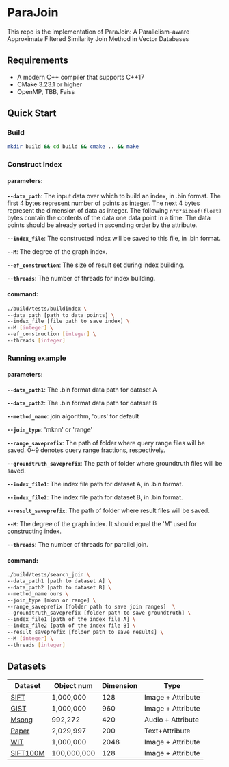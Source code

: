 # ParaJoin

This repo is the implementation of ParaJoin: A Parallelism-aware Approximate Filtered Similarity Join Method in Vector Databases

## Requirements

- A modern C++ compiler that supports C++17
- CMake 3.23.1 or higher
- OpenMP, TBB, Faiss

## Quick Start

### Build

```bash
mkdir build && cd build && cmake .. && make
```

### Construct Index

#### parameters:

**`--data_path`**: The input data over which to build an index, in .bin format. The first 4 bytes represent number of points as integer. The next 4 bytes represent the dimension of data as integer. The following `n*d*sizeof(float)` bytes contain the contents of the data one data point in a time. 
The data points should be already sorted in ascending order by the attribute.

**`--index_file`**: The constructed index will be saved to this file, in .bin format.

**`--M`**: The degree of the graph index.

**`--ef_construction`**: The size of result set during index building.

**`--threads`**: The number of threads for index building.


#### command:
```bash
./build/tests/buildindex \
--data_path [path to data points] \
--index_file [file path to save index] \
--M [integer] \
--ef_construction [integer] \
--threads [integer]
```

### Running example

#### parameters:

**`--data_path1`**: The .bin format data path for dataset A

**`--data_path2`**: The .bin format data path for dataset B

**`--method_name`**: join algorithm, 'ours' for default

**`--join_type`**: 'mknn' or 'range'

**`--range_saveprefix`**: The path of folder where query range files will be saved. 0~9 denotes query range fractions, respectively.

**`--groundtruth_saveprefix`**: The path of folder where groundtruth files will be saved.

**`--index_file1`**: The index file path for dataset A, in .bin format. 

**`--index_file2`**: The index file path for dataset B, in .bin format. 

**`--result_saveprefix`**: The path of folder where result files will be saved.

**`--M`**: The degree of the graph index. It should equal the 'M' used for constructing index.

**`--threads`**: The number of threads for parallel join.

#### command:
```bash
./build/tests/search_join \
--data_path1 [path to dataset A] \
--data_path2 [path to dataset B] \
--method_name ours \
--join_type [mknn or range] \
--range_saveprefix [folder path to save join ranges]  \
--groundtruth_saveprefix [folder path to save groundtruth] \
--index_file1 [path of the index file A] \
--index_file2 [path of the index file B] \
--result_saveprefix [folder path to save results] \
--M [integer] \
--threads [integer]
```

## Datasets
| Dataset |Object num| Dimension | Type |
|---------|-----------|-----------|----------------|
|[SIFT](http://corpus-texmex.irisa.fr/)|   1,000,000    |    128    | Image + Attribute |
|[GIST](http://corpus-texmex.irisa.fr/)|   1,000,000    |    960    | Image + Attribute |
|[Msong](https://github.com/KGLab-HDU/TKDE-under-review-Native-Hybrid-Queries-via-ANNS?tab=readme-ov-file)|   992,272   |   420     |Audio + Attribute|
|[Paper](https://github.com/KGLab-HDU/TKDE-under-review-Native-Hybrid-Queries-via-ANNS?tab=readme-ov-file)|   2,029,997  |   200     |   Text+Attribute    |
|[WIT](https://github.com/google-research-datasets/wit)   |   1,000,000   |   2048    |   Image + Attribute   |
|[SIFT100M](http://corpus-texmex.irisa.fr/)|   100,000,000    |    128    | Image + Attribute |